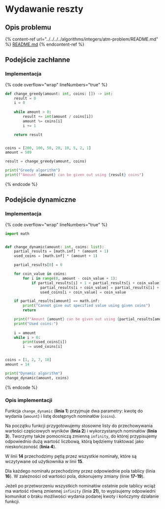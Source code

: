 # Wydawanie reszty

## Opis problemu

{% content-ref url="../../../../algorithms/integers/atm-problem/README.md" %}
[README.md](../../../../algorithms/integers/atm-problem/README.md)
{% endcontent-ref %}

## Podejście zachłanne

### Implementacja

{% code overflow="wrap" lineNumbers="true" %}
```python
def change_greedy(amount: int, coins: []) -> int:
    result = 0
    i = 0
    
    while amount > 0:
        result += int(amount / coins[i])
        amount %= coins[i]
        i += 1

    return result


coins = [200, 100, 50, 20, 10, 5, 2, 1]
amount = 589

result = change_greedy(amount, coins)

print("Greedy algorithm")
print(f"Amount {amount} can be given out using {result} coins")
```
{% endcode %}

## Podejście dynamiczne

### Implementacja

{% code overflow="wrap" lineNumbers="true" %}
```python
import math


def change_dynamic(amount: int, coins: list):
    partial_results = [math.inf] * (amount + 1)
    used_coins = [math.inf] * (amount + 1)

    partial_results[0] = 0

    for coin_value in coins:
        for i in range(0, amount - coin_value + 1):
            if partial_results[i] + 1 < partial_results[i + coin_value]:
                partial_results[i + coin_value] = partial_results[i] + 1
                used_coins[i + coin_value] = coin_value

    if partial_results[amount] == math.inf:
        print("Cannot give out specified value using given coins")
        return

    print(f"Amount {amount} can be given out using {partial_results[amount]} coins")
    print("Used coins:")
    
    i = amount
    while i > 0:
        print(used_coins[i])
        i -= used_coins[i]


coins = [1, 2, 7, 10]
amount = 14

print("Dynamic algorithm")
change_dynamic(amount, coins)
```
{% endcode %}

### Opis implementacji

Funkcja `change_dynamic` (**linia 1**) przyjmuje dwa parametry: kwotę do wydania (`amount`) i listę dostępnych nominałów (`coins`).

Na początku funkcji przygotowujemy stosowne listy do przechowywania wartości częściowych wyników (**linia 2**) i wykorzystanych nominałów (**linia 3**). Tworzymy także pomocniczą zmienną `infinity`, do której przypisujemy odpowiednio dużą wartość liczbową, którą będziemy traktować jako nieskończoność (**linia 4**).

W linii **14** przechodzimy pętlą przez wszystkie nominały, które są wczytywane od użytkownika w linii **15**. 

Dla każdego nominału przechodzimy przez odpowiednie pola tablicy (linia **16**). W zależności od wartości pola, dokonujemy zmiany (linie **17-19**).

Jeżeli po przetworzeniu wszystkich nominałów ostatnie pole tablicy wciąż ma wartość równą zmiennej `infinity` (linia **21**), to wypisujemy odpowiedni komunikat o braku możliwości wydania podanej kwoty i kończymy działanie funkcji.
